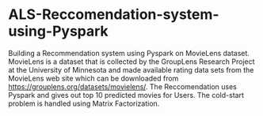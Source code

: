# ALS-Reccomendation-system-using-Pyspark
Building a Recommendation system using Pyspark on MovieLens dataset. 
MovieLens is a dataset that is collected by the GroupLens Research Project at the University of
Minnesota and made available rating data sets from the MovieLens web site which can be downloaded from https://grouplens.org/datasets/movielens/. 
The Reccomendation uses Pyspark and gives out top 10 predicted movies for Users. The cold-start problem is handled using Matrix Factorization. 

